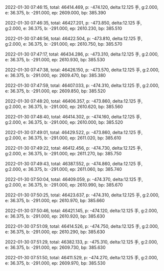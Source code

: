 2022-01-30 07:46:15, total: 46414.469, p: -474.120, delta:12.125 手, g:2.000, e: 36.375, b: -291.000, ep: 2609.000, bp: 385.390

2022-01-30 07:46:35, total: 46427.201, p: -473.850, delta:12.125 手, g:2.000, e: 36.375, b: -291.000, ep: 2610.230, bp: 385.510

2022-01-30 07:46:56, total: 46422.504, p: -473.810, delta:12.125 手, g:2.000, e: 36.375, b: -291.000, ep: 2610.750, bp: 385.570

2022-01-30 07:47:17, total: 46434.286, p: -473.310, delta:12.125 手, g:2.000, e: 36.375, b: -291.000, ep: 2610.930, bp: 385.530

2022-01-30 07:47:38, total: 46426.150, p: -473.570, delta:12.125 手, g:2.000, e: 36.375, b: -291.000, ep: 2609.470, bp: 385.380

2022-01-30 07:47:59, total: 46407.033, p: -474.310, delta:12.125 手, g:2.000, e: 36.375, b: -291.000, ep: 2609.850, bp: 385.520

2022-01-30 07:48:20, total: 46406.357, p: -473.860, delta:12.125 手, g:2.000, e: 36.375, b: -291.000, ep: 2610.620, bp: 385.560

2022-01-30 07:48:40, total: 46414.302, p: -474.160, delta:12.125 手, g:2.000, e: 36.375, b: -291.000, ep: 2610.000, bp: 385.520

2022-01-30 07:49:01, total: 46429.522, p: -473.860, delta:12.125 手, g:2.000, e: 36.375, b: -291.000, ep: 2611.020, bp: 385.610

2022-01-30 07:49:22, total: 46412.456, p: -474.730, delta:12.125 手, g:2.000, e: 36.375, b: -291.000, ep: 2611.270, bp: 385.750

2022-01-30 07:49:43, total: 46387.552, p: -474.860, delta:12.125 手, g:2.000, e: 36.375, b: -291.000, ep: 2611.060, bp: 385.740

2022-01-30 07:50:04, total: 46409.059, p: -474.370, delta:12.125 手, g:2.000, e: 36.375, b: -291.000, ep: 2610.990, bp: 385.670

2022-01-30 07:50:25, total: 46423.637, p: -474.310, delta:12.125 手, g:2.000, e: 36.375, b: -291.000, ep: 2610.970, bp: 385.660

2022-01-30 07:50:46, total: 46421.145, p: -474.120, delta:12.125 手, g:2.000, e: 36.375, b: -291.000, ep: 2610.920, bp: 385.630

2022-01-30 07:51:09, total: 46414.526, p: -474.750, delta:12.125 手, g:2.000, e: 36.375, b: -291.000, ep: 2610.290, bp: 385.630

2022-01-30 07:51:29, total: 46382.133, p: -475.310, delta:12.125 手, g:2.000, e: 36.375, b: -291.000, ep: 2609.730, bp: 385.630

2022-01-30 07:51:50, total: 46411.529, p: -474.270, delta:12.125 手, g:2.000, e: 36.375, b: -291.000, ep: 2609.970, bp: 385.530